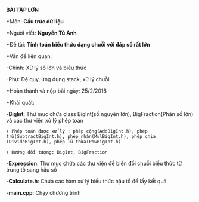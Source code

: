 **BÀI TẬP LỚN**

*Môn: **Cấu trúc dữ liệu**

*Người viết: **Nguyễn Tú Anh**

*Đề tài: **Tính toán biểu thức dạng chuỗi với đáp số rất lớn**

*Vấn đề liên quan:

  -Chính: Xử lý số lớn và biểu thức
  
  -Phụ: Đệ quy, ứng dụng stack, xử lý chuỗi
  
*Hoàn thành và nộp bài ngày: 25/2/2018

*Khái quát:

  -**BigInt**: Thư mục chứa class BigInt(số nguyên lớn), BigFraction(Phân số lớn) và các thư viện xử lý phép toán
  
    + Phép toán được xử lý : phép cộng(AddBigInt.h), phép trừ(SubtractBigInt.h), phép nhân(MulBigInt.h), phép chia (DivideBigInt.h), phép lũ thừa(PowBigInt.h)
    
    + Hướng đối tượng: BigInt, BigFraction
    
  -**Expression**: Thư mục chứa các thư viện để biến đổi chuỗi biểu thức từ trung tố sang hậu số
  
  -**Calculate.h**: Chứa các hàm xử lý biểu thức hậu tố để lấy kết quả
  
  -**main.cpp**: Chạy chương trình

